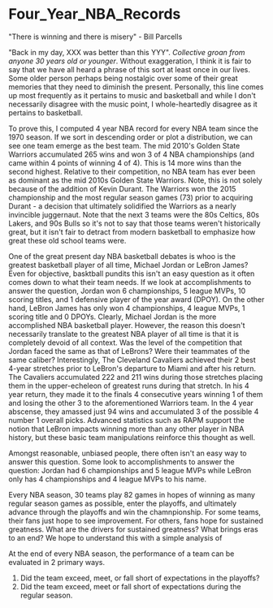 # Four_Year_NBA_Records

"There is winning and there is misery" - Bill Parcells

"Back in my day, XXX was better than this YYY". *Collective groan from anyone 30 years old or younger*. Without exaggeration, I think it is fair to say that we have all heard a phrase of this sort at least once in our lives. Some older person perhaps being nostalgic over some of their great memories that they need to diminish the present. Personally, this line comes up most frequently as it pertains to music and basketball and while I don't necessarily disagree with the music point, I whole-heartedly disagree as it pertains to basketball. 

To prove this, I computed 4 year NBA record for every NBA team since the 1970 season. If we sort in descending order or plot a distribution, we can see one team emerge as the best team. The mid 2010's Golden State Warriors accumulated 265 wins and won 3 of 4 NBA championships (and came within 4 points of winning 4 of 4). This is 14 more wins than the second highest. Relative to their competition, no NBA team has ever been as dominant as the mid 2010s Golden State Warriors. Note, this is not solely because of the addition of Kevin Durant. The Warriors won the 2015 championship and the most regular season games (73) prior to acquiring Durant - a decision that ultimately solidified the Warriors as a nearly invincible juggernaut. Note that the next 3 teams were the 80s Celtics, 80s Lakers, and 90s Bulls so it's not to say that those teams weren't historically great, but it isn't fair to detract from modern basketball to emphasize how great these old school teams were. 

One of the great present day NBA basketball debates is whoo is the greatest basketball player of all time, Michael Jordan or LeBron James? Even for objective, basktball pundits this isn't an easy question as it often comes down to what their team needs. If we look at accomplishments to answer the question, Jordan won 6 championships, 5 league MVPs, 10 scoring titles, and 1 defensive player of the year award (DPOY). On the other hand, LeBron James has only won 4 championships, 4 league MVPs, 1 scoring title and 0 DPOYs. Clearly, Michael Jordan is the more accomplished NBA basketball player. However, the reason this doesn't necessarily translate to the greatest NBA player of all time is that it is completely devoid of all context. Was the level of the competition that Jordan faced the same as that of LeBrons? Were their teammates of the same caliber? Interestingly, The Cleveland Cavaliers achieved their 2 best 4-year stretches prior to LeBron's departure to Miami and after his return. The Cavaliers accumulated 222 and 211 wins during those stretches placing them in the upper-echeleon of greatest runs during that stretch. In his 4 year return, they made it to the finals 4 consecutive years winning 1 of them and losing the other 3 to the aforementioned Warriors team. In the 4 year abscense, they amassed just 94 wins and accumulated 3 of the possible 4 number 1 overall picks. Advanced statistics such as RAPM support the notion that LeBron impacts winning more than any other player in NBA history, but these basic team manipulations reinforce this thought as well. 












Amongst reasonable, unbiased people, there often isn't an easy way to answer this question. Some look to accomplishments to answer the question: Jordan had 6 championships and 5 league MVPs while LeBron only has 4 championships and 4 league MVPs to his name. 

Every NBA season, 30 teams play 82 games in hopes of winning as many regular season games as possible, enter the playoffs, and ultimately advance through the playoffs and win the chamnpionship. For some teams, their fans just hope to see improvement. For others, fans hope for sustained greatness. What are the drivers for sustained greatness? What brings eras to an end? We hope to understand this with a simple analysis of 


At the end of every NBA season, the performance of a team can be evaluated in 2 primary ways. 
1. Did the team exceed, meet, or fall short of expectations in the playoffs? 
2. Did the team exceed, meet or fall short of expectations during the regular season. 
